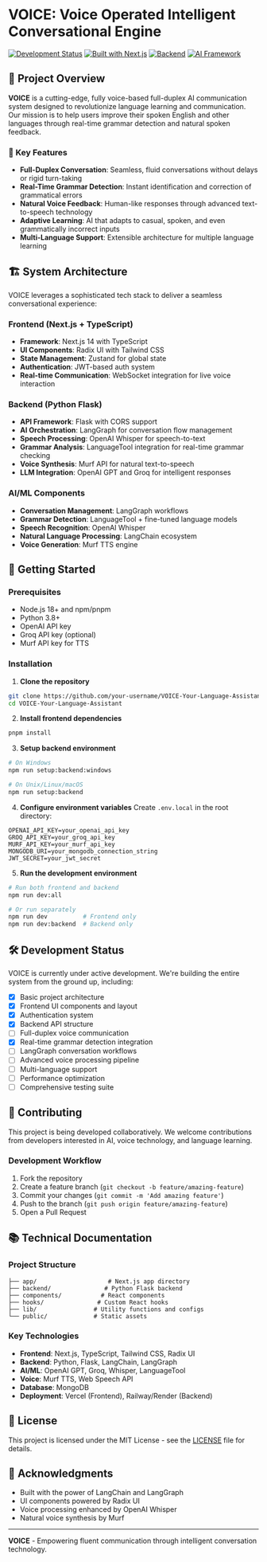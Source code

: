# VOICE: Voice Operated Intelligent Conversational Engine

[![Development Status](https://img.shields.io/badge/Status-Under%20Development-yellow?style=for-the-badge)](https://github.com/your-username/VOICE-Your-Language-Assistant)
[![Built with Next.js](https://img.shields.io/badge/Frontend-Next.js-black?style=for-the-badge&logo=next.js)](https://nextjs.org/)
[![Backend](https://img.shields.io/badge/Backend-Python%20Flask-blue?style=for-the-badge&logo=python)](https://flask.palletsprojects.com/)
[![AI Framework](https://img.shields.io/badge/AI-LangGraph-green?style=for-the-badge)](https://langchain-ai.github.io/langgraph/)

## 🎯 Project Overview

**VOICE** is a cutting-edge, fully voice-based full-duplex AI communication system designed to revolutionize language learning and communication. Our mission is to help users improve their spoken English and other languages through real-time grammar detection and natural spoken feedback.

### 🌟 Key Features

- **Full-Duplex Conversation**: Seamless, fluid conversations without delays or rigid turn-taking
- **Real-Time Grammar Detection**: Instant identification and correction of grammatical errors
- **Natural Voice Feedback**: Human-like responses through advanced text-to-speech technology
- **Adaptive Learning**: AI that adapts to casual, spoken, and even grammatically incorrect inputs
- **Multi-Language Support**: Extensible architecture for multiple language learning

## 🏗️ System Architecture

VOICE leverages a sophisticated tech stack to deliver a seamless conversational experience:

### Frontend (Next.js + TypeScript)
- **Framework**: Next.js 14 with TypeScript
- **UI Components**: Radix UI with Tailwind CSS
- **State Management**: Zustand for global state
- **Authentication**: JWT-based auth system
- **Real-time Communication**: WebSocket integration for live voice interaction

### Backend (Python Flask)
- **API Framework**: Flask with CORS support
- **AI Orchestration**: LangGraph for conversation flow management
- **Speech Processing**: OpenAI Whisper for speech-to-text
- **Grammar Analysis**: LanguageTool integration for real-time grammar checking
- **Voice Synthesis**: Murf API for natural text-to-speech
- **LLM Integration**: OpenAI GPT and Groq for intelligent responses

### AI/ML Components
- **Conversation Management**: LangGraph workflows
- **Grammar Detection**: LanguageTool + fine-tuned language models
- **Speech Recognition**: OpenAI Whisper
- **Natural Language Processing**: LangChain ecosystem
- **Voice Generation**: Murf TTS engine

## 🚀 Getting Started

### Prerequisites
- Node.js 18+ and npm/pnpm
- Python 3.8+
- OpenAI API key
- Groq API key (optional)
- Murf API key for TTS

### Installation

1. **Clone the repository**
```bash
git clone https://github.com/your-username/VOICE-Your-Language-Assistant.git
cd VOICE-Your-Language-Assistant
```

2. **Install frontend dependencies**
```bash
pnpm install
```

3. **Setup backend environment**
```bash
# On Windows
npm run setup:backend:windows

# On Unix/Linux/macOS
npm run setup:backend
```

4. **Configure environment variables**
Create `.env.local` in the root directory:
```env
OPENAI_API_KEY=your_openai_api_key
GROQ_API_KEY=your_groq_api_key
MURF_API_KEY=your_murf_api_key
MONGODB_URI=your_mongodb_connection_string
JWT_SECRET=your_jwt_secret
```

5. **Run the development environment**
```bash
# Run both frontend and backend
npm run dev:all

# Or run separately
npm run dev          # Frontend only
npm run dev:backend  # Backend only
```

## 🛠️ Development Status

VOICE is currently under active development. We're building the entire system from the ground up, including:

- [x] Basic project architecture
- [x] Frontend UI components and layout
- [x] Authentication system
- [x] Backend API structure
- [ ] Full-duplex voice communication
- [x] Real-time grammar detection integration
- [ ] LangGraph conversation workflows
- [ ] Advanced voice processing pipeline
- [ ] Multi-language support
- [ ] Performance optimization
- [ ] Comprehensive testing suite

## 🤝 Contributing

This project is being developed collaboratively. We welcome contributions from developers interested in AI, voice technology, and language learning.

### Development Workflow
1. Fork the repository
2. Create a feature branch (`git checkout -b feature/amazing-feature`)
3. Commit your changes (`git commit -m 'Add amazing feature'`)
4. Push to the branch (`git push origin feature/amazing-feature`)
5. Open a Pull Request

## 📚 Technical Documentation

### Project Structure
```
├── app/                    # Next.js app directory
├── backend/               # Python Flask backend
├── components/           # React components
├── hooks/               # Custom React hooks
├── lib/                # Utility functions and configs
└── public/             # Static assets
```

### Key Technologies
- **Frontend**: Next.js, TypeScript, Tailwind CSS, Radix UI
- **Backend**: Python, Flask, LangChain, LangGraph
- **AI/ML**: OpenAI GPT, Groq, Whisper, LanguageTool
- **Voice**: Murf TTS, Web Speech API
- **Database**: MongoDB
- **Deployment**: Vercel (Frontend), Railway/Render (Backend)

## 📄 License

This project is licensed under the MIT License - see the [LICENSE](LICENSE) file for details.

## 🙏 Acknowledgments

- Built with the power of LangChain and LangGraph
- UI components powered by Radix UI
- Voice processing enhanced by OpenAI Whisper
- Natural voice synthesis by Murf

---

**VOICE** - Empowering fluent communication through intelligent conversation technology.